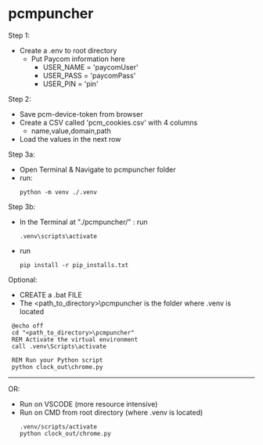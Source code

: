 # pcmpuncher
Step 1: 
  - Create a .env to root directory
    - Put Paycom information here
      - USER_NAME = 'paycomUser'
      - USER_PASS = 'paycomPass'
      - USER_PIN = 'pin'

Step 2:
  - Save pcm-device-token from browser
  - Create a CSV called 'pcm_cookies.csv' with 4 columns
      - name,value,domain,path
  - Load the values in the next row

Step 3a: 
  - Open Terminal & Navigate to pcmpuncher folder
  - run:
      ```
      python -m venv ./.venv
      ```
      
Step 3b:
  - In the Terminal at "./pcmpuncher/"  : run 
    ```
    .venv\scripts\activate
    ```
  - run 
    ```
    pip install -r pip_installs.txt
    ```

Optional:
  - CREATE a .bat FILE
  - The <path_to_directory>\pcmpuncher is the folder where .venv is located
   ```
    @echo off
    cd "<path_to_directory>\pcmpuncher"
    REM Activate the virtual environment
    call .venv\Scripts\activate
    
    REM Run your Python script
    python clock_out\chrome.py
   ```
------------------------------------------------------------------------------
OR:
  - Run on VSCODE (more resource intensive)
  - Run on CMD from root directory (where .venv is located)
    ```
    .venv/scripts/activate
    python clock_out/chrome.py
    ```

